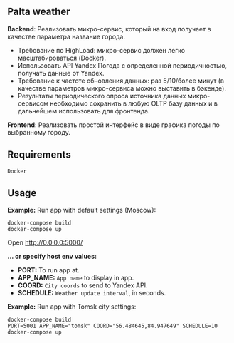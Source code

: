 Palta weather
-

**Backend**: Реализовать микро-сервис, который на вход получает в качестве параметра
название города.

- Требование по HighLoad: микро-сервис должен легко масштабироваться (Docker).
- Использовать API Yandex Погода с определенной периодичностью, получать данные от
  Yandex.
- Требование к частоте обновления данных: раз 5/10/более минут (в качестве параметров
  микро-сервиса можно выставить в бэкенде).
- Результаты периодического опроса источника данных микро-сервисом необходимо сохранить
  в любую OLTP базу данных и в дальнейшем использовать для фронтенда.

**Frontend**: Реализовать простой интерфейс в виде графика погоды по выбранному городу.


Requirements
-
`Docker`

Usage
-

**Example:** Run app with default settings (Moscow):
```shell
docker-compose build
docker-compose up
```

Open http://0.0.0.0:5000/

**... or specify host env values:**

- **PORT:** To run app at.
- **APP_NAME:** `App name` to display in app.
- **COORD:** `City coords` to send to Yandex API.
- **SCHEDULE:** `Weather update interval`, in seconds.

**Example:** Run app with Tomsk city settings:
```shell
docker-compose build
PORT=5001 APP_NAME="tomsk" COORD="56.484645,84.947649" SCHEDULE=10 docker-compose up
```
